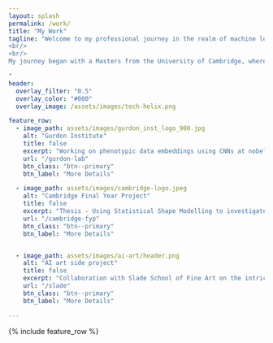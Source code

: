 ```yaml
---
layout: splash
permalink: /work/
title: "My Work"
tagline: "Welcome to my professional journey in the realm of machine learning and data science. With a focus on innovation and a passion for cutting-edge technology, I've spent the past few years at GlaxoSmithKline (GSK), where I've specialized in developing ML solutions with real-world impact. From creating recommender systems for genetic targets to architecting scalable pipelines for RNA structure prediction, I've thrived on solving complex problems at the intersection of biology and technology.
<br/>
<br/>
My journey began with a Masters from the University of Cambridge, where I delved deep into the world of AI and ML. Since then, I've been driven by a desire to push the boundaries of what's possible, whether it's through integrating multiomics data or designing novel ML architectures. Join me as I continue to explore the endless possibilities of machine learning, one project at a time.

"
header:
  overlay_filter: "0.5"
  overlay_color: "#000"
  overlay_image: /assets/images/tech-helix.png

feature_row:
  - image_path: assets/images/gurdon_inst_logo_900.jpg
    alt: "Gurdon Institute"
    title: false
    excerpt: "Working on phenotypic data embeddings using CNNs at nobel laureate John Gurdon's Lab."
    url: "/gurdon-lab" 
    btn_class: "btn--primary"
    btn_label: "More Details"

  - image_path: assets/images/cambridge-logo.jpeg
    alt: "Cambridge Final Year Project"
    title: false
    excerpt: "Thesis - Using Statistical Shape Modelling to investigate the effect of hip rotation on joint space."
    url: "/cambridge-fyp" 
    btn_class: "btn--primary"
    btn_label: "More Details"


  - image_path: assets/images/ai-art/header.png
    alt: "AI art side project"
    title: false
    excerpt: "Collaboration with Slade School of Fine Art on the intricate ways in which technology and human experience are interlinked."
    url: "/slade" 
    btn_class: "btn--primary"
    btn_label: "More Details"

---
```


{% include feature_row %}

